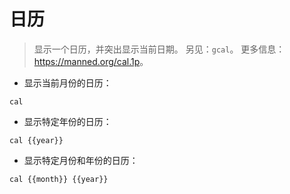 # 日历

> 显示一个日历，并突出显示当前日期。
> 另见：`gcal`。
> 更多信息：<https://manned.org/cal.1p>。

- 显示当前月份的日历：

`cal`

- 显示特定年份的日历：

`cal {{year}}`

- 显示特定月份和年份的日历：

`cal {{month}} {{year}}`